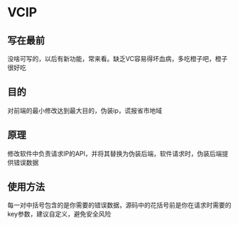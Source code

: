 # VCIP
## 写在最前
没啥可写的，以后有新功能，常来看。缺乏VC容易得坏血病，多吃橙子吧，橙子很好吃
## 目的
对前端的最小修改达到最大目的，伪装ip，谎报省市地域
## 原理
修改软件中负责请求IP的API，并将其替换为伪装后端，软件请求时，伪装后端提供错误数据
## 使用方法
每一对中括号包含的是你需要的错误数据，源码中的花括号前是你在请求时需要的key参数，建议自定义，避免安全风险
